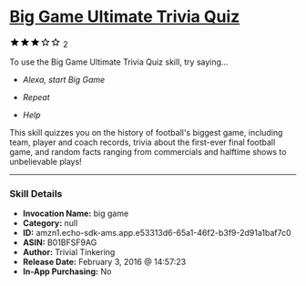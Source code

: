 # [Big Game Ultimate Trivia Quiz](http://alexa.amazon.com/#skills/amzn1.echo-sdk-ams.app.e53313d6-65a1-46f2-b3f9-2d91a1baf7c0)
![3 stars](../../images/ic_star_black_18dp_1x.png)![3 stars](../../images/ic_star_black_18dp_1x.png)![3 stars](../../images/ic_star_black_18dp_1x.png)![3 stars](../../images/ic_star_border_black_18dp_1x.png)![3 stars](../../images/ic_star_border_black_18dp_1x.png) 2

To use the Big Game Ultimate Trivia Quiz skill, try saying...

* *Alexa, start Big Game*

* *Repeat*

* *Help*

This skill quizzes you on the history of football's biggest game, including team, player and coach records, trivia about the first-ever final football game, and random facts ranging from commercials and halftime shows to unbelievable plays!

***

### Skill Details

* **Invocation Name:** big game
* **Category:** null
* **ID:** amzn1.echo-sdk-ams.app.e53313d6-65a1-46f2-b3f9-2d91a1baf7c0
* **ASIN:** B01BFSF9AG
* **Author:** Trivial Tinkering
* **Release Date:** February 3, 2016 @ 14:57:23
* **In-App Purchasing:** No
